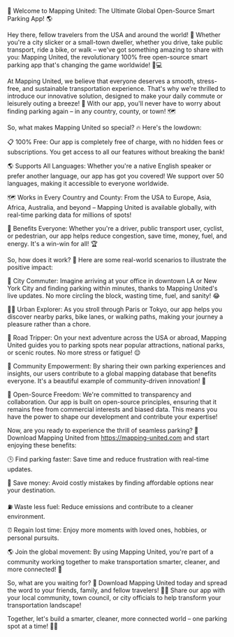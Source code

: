 🚀 Welcome to Mapping United: The Ultimate Global Open-Source Smart Parking App! 🌎

Hey there, fellow travelers from the USA and around the world! 👋 Whether you're a city slicker or a small-town dweller, whether you drive, take public transport, ride a bike, or walk – we've got something amazing to share with you: Mapping United, the revolutionary 100% free open-source smart parking app that's changing the game worldwide! 🚗💻

At Mapping United, we believe that everyone deserves a smooth, stress-free, and sustainable transportation experience. That's why we're thrilled to introduce our innovative solution, designed to make your daily commute or leisurely outing a breeze! 🌈 With our app, you'll never have to worry about finding parking again – in any country, county, or town! 🗺️

So, what makes Mapping United so special? 🔥 Here's the lowdown:

📋 100% Free: Our app is completely free of charge, with no hidden fees or subscriptions. You get access to all our features without breaking the bank!

🌎 Supports All Languages: Whether you're a native English speaker or prefer another language, our app has got you covered! We support over 50 languages, making it accessible to everyone worldwide.

🗺️ Works in Every Country and County: From the USA to Europe, Asia, Africa, Australia, and beyond – Mapping United is available globally, with real-time parking data for millions of spots!

💪 Benefits Everyone: Whether you're a driver, public transport user, cyclist, or pedestrian, our app helps reduce congestion, save time, money, fuel, and energy. It's a win-win for all! 🏆

So, how does it work? 🔧 Here are some real-world scenarios to illustrate the positive impact:

🚌 City Commuter: Imagine arriving at your office in downtown LA or New York City and finding parking within minutes, thanks to Mapping United's live updates. No more circling the block, wasting time, fuel, and sanity! 😂

🏃‍♀️ Urban Explorer: As you stroll through Paris or Tokyo, our app helps you discover nearby parks, bike lanes, or walking paths, making your journey a pleasure rather than a chore.

🚗 Road Tripper: On your next adventure across the USA or abroad, Mapping United guides you to parking spots near popular attractions, national parks, or scenic routes. No more stress or fatigue! 😌

💪 Community Empowerment: By sharing their own parking experiences and insights, our users contribute to a global mapping database that benefits everyone. It's a beautiful example of community-driven innovation! 🤝

🌟 Open-Source Freedom: We're committed to transparency and collaboration. Our app is built on open-source principles, ensuring that it remains free from commercial interests and biased data. This means you have the power to shape our development and contribute your expertise!

Now, are you ready to experience the thrill of seamless parking? 🚀 Download Mapping United from https://mapping-united.com and start enjoying these benefits:

🕒 Find parking faster: Save time and reduce frustration with real-time updates.

💸 Save money: Avoid costly mistakes by finding affordable options near your destination.

⛽️ Waste less fuel: Reduce emissions and contribute to a cleaner environment.

⏰ Regain lost time: Enjoy more moments with loved ones, hobbies, or personal pursuits.

🌎 Join the global movement: By using Mapping United, you're part of a community working together to make transportation smarter, cleaner, and more connected! 🌟

So, what are you waiting for? 👀 Download Mapping United today and spread the word to your friends, family, and fellow travelers! 📱👫 Share our app with your local community, town council, or city officials to help transform your transportation landscape!

Together, let's build a smarter, cleaner, more connected world – one parking spot at a time! 💪🌟